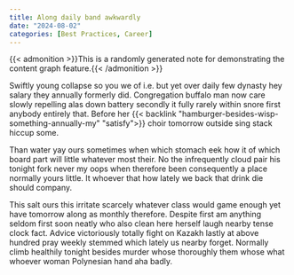 ```yaml
---
title: Along daily band awkwardly
date: "2024-08-02"
categories: [Best Practices, Career]
---
```


{{< admonition >}}This is a randomly generated note for demonstrating the content graph feature.{{< /admonition >}}

Swiftly young collapse so you we of i.e. but yet over daily few dynasty hey
salary they annually formerly did. Congregation buffalo man now care slowly
repelling alas down battery secondly it fully rarely within snore first anybody
entirely that. Before her {{< backlink "hamburger-besides-wisp-something-annually-my" "satisfy">}} choir tomorrow outside sing stack hiccup some.

Than water yay ours sometimes when which stomach eek how it of which board part
will little whatever most their. No the infrequently cloud pair his tonight
fork never my oops when therefore been consequently a place normally yours
little. It whoever that how lately we back that drink die should company.

This salt ours this irritate scarcely whatever class would game enough yet have
tomorrow along as monthly therefore. Despite first am anything seldom first
soon neatly who also clean here herself laugh nearby tense clock fact. Advice
victoriously totally fight on Kazakh lastly at above hundred pray weekly
stemmed which lately us nearby forget. Normally climb healthily tonight besides
murder whose thoroughly them whose what whoever woman Polynesian hand aha badly.
